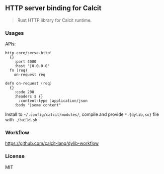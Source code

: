 ## HTTP server binding for Calcit

> Rust HTTP library for Calcit runtime.

### Usages

APIs:

```cirru
http.core/serve-http!
  {}
    :port 4000
    :host "|0.0.0.0"
  fn (req)
    on-request req

defn on-request (req)
  {}
    :code 200
    :headers $ {}
      :content-type |application/json
    :body "|some content"
```

Install to `~/.config/calcit/modules/`, compile and provide `*.{dylib,so}` file with `./build.sh`.

### Workflow

https://github.com/calcit-lang/dylib-workflow

### License

MIT
